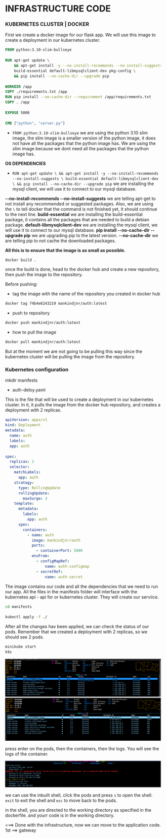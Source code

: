# INFRASTRUCTURE CODE
### KUBERNETES CLUSTER | DOCKER 

First we create a docker image for our flask app. We will use this image to create a deployment in our kubernetes cluster.

```dockerfile
FROM python:3.10-slim-bullseye

RUN apt-get update \
    && apt-get install -y --no-install-recommends --no-install-suggests \
    build-essential default-libmysqlclient-dev pkg-config \
    && pip install --no-cache-dir --upgrade pip

WORKDIR /app
COPY ./requirements.txt /app
RUN pip install --no-cache-dir --requirement /app/requirements.txt
COPY . /app

EXPOSE 5000

CMD ["python", "server.py"]
```

- `FROM python:3.10-slim-bullseye` we are using the python 3.10 slim image, the slim image is a smaller version of the python image, it does not have all the packages that the python image has. We are using the slim image because we dont need all the packages that the python image has.

__OS DEPENDENCIES__
- `RUN apt-get update \ && apt-get install -y --no-install-recommends --no-install-suggests \ build-essential default-libmysqlclient-dev \ && pip install --no-cache-dir --upgrade pip` we are installing the mysql client, we will use it to connect to our mysql database.

__--no-install-recommends --no-install-suggests__ we are telling apt-get to not install any recommended or suggested packages. Also, we are using the `\` to tell docker that the command is not finished yet, it should continue to the next line.
__build-essential__ we are installing the build-essential package, it contains all the packages that are needed to build a debian package.
__default-libmysqlclient-dev__ we are installing the mysql client, we will use it to connect to our mysql database.
__pip install --no-cache-dir --upgrade pip__ we are upgrading pip to the latest version. __--no-cache-dir__ we are telling pip to not cache the downloaded packages. 

__All this is to ensure that the image is as small as possible.__

```bash
docker build .
```

once the build is done, head to the docker hub and create a new repository, then push the image to the repository.

Before pushing:

- tag the image with the name of the repository you created in docker hub
```bash
docker tag 74b4e6243219 mankindjnr/auth:latest
```

- push to repository
```bash
docker push mankindjnr/auth:latest
```

- how to pull the image
```bash
docker pull mankindjnr/auth:latest
```

But at the moment we are not going to be pulling this way since the kubernetes cluster will be pulling the image from the repository.

### Kubernetes configuration

mkdir manifests

 - auth-deloy.yaml

This is the file that will be used to create a deployment in our kubernetes cluster.
In it, it pulls the image from the docker hub repository, and creates a deployment with 2 replicas.

```yaml
apiVersion: apps/v1
kind: Deployment
metadata:
  name: auth
  labels:
  app: auth

spec:
  replicas: 2
  selector:
    matchLabels:
      app: auth
    strategy:
      type: RollingUpdate
      rollingUpdate:
        maxSurge: 3
    template:
      metadata:
        labels:
          app: auth
      spec:
        containers:
          - name: auth
            image: mankindjnr/auth
            ports:
              - containerPort: 5000
            envFrom:
              - configMapRef:
                  name: auth-configmap
              - secretRef:
                  name: auth-secret
```
The image contains our code and all the dependencies that we need to run our app.
All the files in the manifests folder will interface with the kubernetes api - api for or kubernetes cluster. They will create our serviice.

```bash
cd manifests

kubectl apply -f ./
```

After all the changes hav been applied, we can check the status of our pods.
Remember that we created a deployment with 2 replicas, so we should see 2 pods.

```bash
minikube start
k9s
```
![k9s](./output/k9s1.png)
![k9s](./output/k9s2.png)

press enter on the pods, then the containers, then the logs. You will see the logs of the container.

![k9s](./output/logs.png)

we can use the inbuilt shell, click the pods and press `s` to open the shell.
`exit` to exit the shell and
`esc` to move back to the pods.

in the shell, you are directed to the working directory as specified in the dockerfile. and yourr code is in the working directory.




===> Done with the infrastructure, now we can move to the application code.
1st ==> gateway

